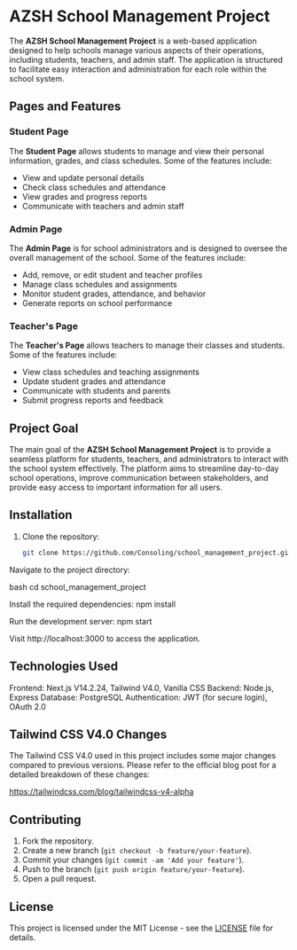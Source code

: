 # AZSH School Management Project

The **AZSH School Management Project** is a web-based application designed to help schools manage various aspects of their operations, including students, teachers, and admin staff. The application is structured to facilitate easy interaction and administration for each role within the school system.

## Pages and Features

### Student Page

The **Student Page** allows students to manage and view their personal information, grades, and class schedules. Some of the features include:
- View and update personal details
- Check class schedules and attendance
- View grades and progress reports
- Communicate with teachers and admin staff

### Admin Page

The **Admin Page** is for school administrators and is designed to oversee the overall management of the school. Some of the features include:
- Add, remove, or edit student and teacher profiles
- Manage class schedules and assignments
- Monitor student grades, attendance, and behavior
- Generate reports on school performance

### Teacher's Page

The **Teacher's Page** allows teachers to manage their classes and students. Some of the features include:
- View class schedules and teaching assignments
- Update student grades and attendance
- Communicate with students and parents
- Submit progress reports and feedback

## Project Goal

The main goal of the **AZSH School Management Project** is to provide a seamless platform for students, teachers, and administrators to interact with the school system effectively. The platform aims to streamline day-to-day school operations, improve communication between stakeholders, and provide easy access to important information for all users.

## Installation

1. Clone the repository:
   ```bash
   git clone https://github.com/Consoling/school_management_project.git

Navigate to the project directory:

bash
cd school_management_project
 
Install the required dependencies:
npm install

Run the development server:
npm start

Visit http://localhost:3000 to access the application.

## Technologies Used
Frontend: Next.js V14.2.24, Tailwind V4.0, Vanilla CSS
Backend: Node.js, Express 
Database: PostgreSQL
Authentication: JWT (for secure login), OAuth 2.0
## Tailwind CSS V4.0 Changes
The Tailwind CSS V4.0 used in this project includes some major changes compared to previous versions. Please refer to the official blog post for a detailed breakdown of these changes:

https://tailwindcss.com/blog/tailwindcss-v4-alpha

## Contributing

1. Fork the repository.
2. Create a new branch (`git checkout -b feature/your-feature`).
3. Commit your changes (`git commit -am 'Add your feature'`).
4. Push to the branch (`git push origin feature/your-feature`).
5. Open a pull request.

## License

This project is licensed under the MIT License - see the [LICENSE](LICENSE) file for details.